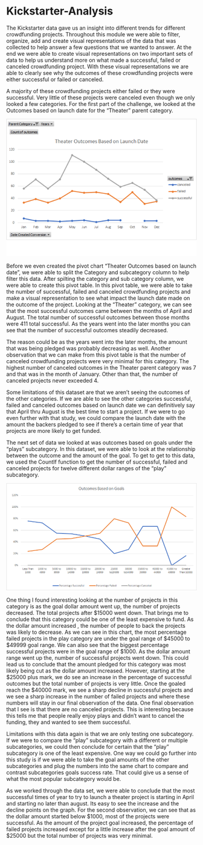 # Kickstarter-Analysis

The Kickstarter data gave us an insight into different trends for different crowdfunding projects.  Throughout this module we were able to filter, organize, add and create visual representations of the data that was collected to help answer a few questions that we wanted to answer. At the end we were able to create visual representations on two important sets of data to help us understand more on what made a successful, failed or canceled crowdfunding project. With these visual representations we are able to clearly see why the outcomes of these crowdfunding projects were either successful or failed or canceled. 

A majority of these crowdfunding projects either failed or they were successful. Very little of these projects were canceled even though we only looked a few categories. For the first part of the challenge, we looked at the Outcomes based on launch date for the “Theater” parent category. 

![](Images/Theater%20Outcomes%20Based%20on%20Launch%20Date.png)

 Before we even created the pivot chart “Theater Outcomes based on launch date”, we were able to split the Category and subcategory column to help filter this data. After spilting the category and sub category column, we were able to create this pivot table. In this pivot table, we were able to take the number of successful, failed and canceled crowdfunding projects and make a visual representation to see what impact the launch date made on the outcome of the project. Looking at the “Theater” category, we can see that the most successful outcomes came between the months of April and August. The total number of successful outcomes between those months were 411 total successful. As the years went into the later months you can see that the number of successful outcomes steadily decreased. 
 
The reason could be as the years went into the later months, the amount that was being pledged was probably decreasing as well. Another observation that we can make from this pivot table is that the number of canceled crowdfunding projects were very minimal for this category. The highest number of canceled outcomes in the Theater parent category was 7 and that was in the month of January. Other than that, the number of canceled projects never exceeded 4. 

Some limitations of this dataset are that we aren’t seeing the outcomes of the other categories. If we are able to see the other categories successful, failed and canceled outcomes based on launch date we can definitively say that April thru August is the best time to start a project. If we were to go even further with that study, we could compare the launch date with the amount the backers pledged to see if there’s a certain time of year that projects are more likely to get funded. 

The next set of data we looked at was outcomes based on goals under the “plays” subcategory. In this dataset, we were able to look at the relationship between the outcome and the amount of the goal. To get to get to this data, we used the CountIf function to get the number of successful, failed and canceled projects for  twelve different dollar ranges of the “play” subcategory. 

![](Images/Outcomes%20vs%20Goals.png)

One thing I found interesting looking at the number of projects in this category is as the goal dollar amount went up, the number of projects decreased. The total projects after $15000 went down. That brings me to conclude that this category could be one of the least expensive to fund. As the dollar amount increased , the number of people to back the projects was likely to decrease. As we can see in this chart, the most percentage failed projects in the play category are under the goal range of $45000 to $49999 goal range. We can also see that the biggest percentage successful projects were in the goal range of $1000. As the dollar amount range went up the, number of successful projects went down. This could lead us to conclude that the amount pledged for this category was most likely being cut as the dollar amount increased. However, starting at the $25000 plus mark, we do see an increase in the percentage of successful outcomes but the total number of projects is very little. Once the goaled reach the $40000 mark, we see a sharp decline in successful projects and we see a sharp increase in the number of failed projects and where these numbers will stay in our final observation of the data. One final observation that I see is that there are no canceled projects. This is interesting because this tells me that people really enjoy plays and didn’t want to cancel the funding, they and wanted to see them successful. 

Limitations with this data again is that we are only testing one subcategory. If we were to compare the “play” subcategory with a different or multiple subcategories, we could then conclude for certain that the “play” subcategory is one of the least expensive. One way we could go further into this study is if we were able to take the goal amounts of the other subcategories and plug the numbers into the same chart to compare and contrast subcategories goals success rate.  That could give us a sense of what the most popular subcategory would be. 

As we worked through the data set, we were able to conclude that the most successful times of year to try to launch a theater project is starting in April and starting no later than august. Its easy to see the increase and the decline points on the graph. For the second observation, we can see that as the dollar amount started below $1000, most of the projects were successful. As the amount of the project goal increased, the percentage of failed projects increased except for a little increase after the goal amount of $25000 but the total number of projects was very minimal. 


